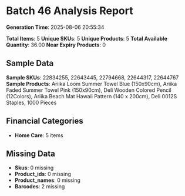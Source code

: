 # Batch 46 Analysis Report

**Generation Time**: 2025-08-06 20:55:34

**Total Items**: 5
**Unique SKUs**: 5
**Unique Products**: 5
**Total Available Quantity**: 36.00
**Near Expiry Products**: 0

## Sample Data
**Sample SKUs**: 22834255, 22643445, 22794668, 22644317, 22644767
**Sample Products**: Ariika Loom Summer Towel Blue (150x90cm), Ariika Faded Summer Towel Pink (150x90cm), Deli Wooden Colored Pencil (12Colors), Ariika Beach Mat Hawaii Pattern (140 x 200cm), Deli 0012S Staples, 1000 Pieces

## Financial Categories
- **Home Care**: 5 items

## Missing Data
- **Skus**: 0 missing
- **Product_ids**: 0 missing
- **Product_names**: 0 missing
- **Barcodes**: 2 missing

